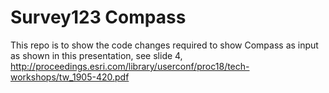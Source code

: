 # Survey123 Compass 

This repo is to show the code changes required to show Compass as input as shown in this presentation, see slide 4, http://proceedings.esri.com/library/userconf/proc18/tech-workshops/tw_1905-420.pdf
